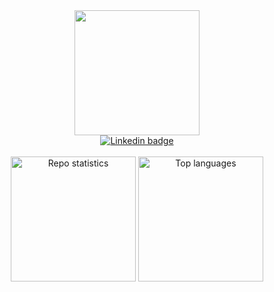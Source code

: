 <div id="header" align="center">
  <img src="https://media.giphy.com/media/ropITlfdDUN88W58GY/giphy.gif" width="200"/>
</div>

<div id="badges" align="center">
  <a href="https://www.linkedin.com/in/marchandleo">
    <img src="https://img.shields.io/badge/LinkedIn-blue?style=for-the-badge&logo=linkedin&logoColor=white" alt="Linkedin badge"/>
  </a>
</div>

</br>

<div id="stats" align="center">
  <img height=200 src="https://github-readme-stats.vercel.app/api/?username=steadywool&show_icons=true" alt="Repo statistics" />
  <img height=200 src="https://github-readme-stats.vercel.app/api/top-langs/?username=steadywool" alt="Top languages" />
</div>